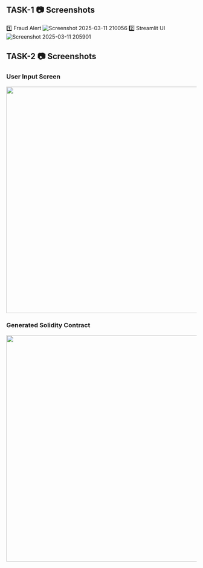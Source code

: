 ## TASK-1 📷 Screenshots
1️⃣ Fraud Alert
![Screenshot 2025-03-11 210056](https://github.com/user-attachments/assets/e060d87b-5644-4a15-b922-d6d78ba7f898)
2️⃣ Streamlit UI
![Screenshot 2025-03-11 205901](https://github.com/user-attachments/assets/3911392a-d76e-4c78-a6e0-94be32ca7b9a)

## TASK-2 📷 Screenshots  
### **User Input Screen**
<img src="https://github.com/user-attachments/assets/b04303ee-5f79-4f01-ab20-a6ddbeef2a54" width="600">

### **Generated Solidity Contract**
<img src="https://github.com/user-attachments/assets/9ae79cc0-1825-4a54-962d-177c428d0a30" width="600">
